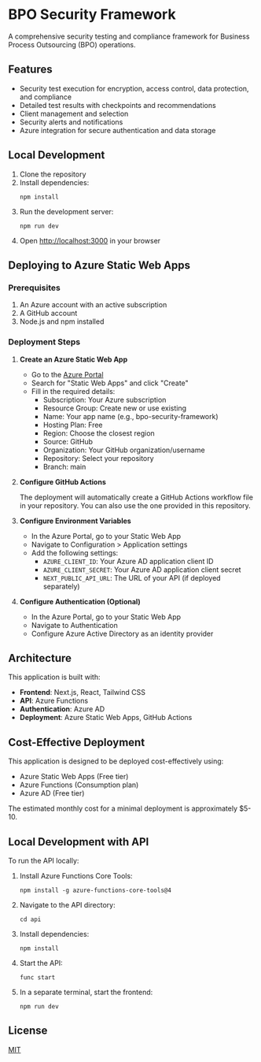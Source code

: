 # BPO Security Framework

A comprehensive security testing and compliance framework for Business Process Outsourcing (BPO) operations.

## Features

- Security test execution for encryption, access control, data protection, and compliance
- Detailed test results with checkpoints and recommendations
- Client management and selection
- Security alerts and notifications
- Azure integration for secure authentication and data storage

## Local Development

1. Clone the repository
2. Install dependencies:
   ```
   npm install
   ```
3. Run the development server:
   ```
   npm run dev
   ```
4. Open [http://localhost:3000](http://localhost:3000) in your browser

## Deploying to Azure Static Web Apps

### Prerequisites

1. An Azure account with an active subscription
2. A GitHub account
3. Node.js and npm installed

### Deployment Steps

1. **Create an Azure Static Web App**

   - Go to the [Azure Portal](https://portal.azure.com)
   - Search for "Static Web Apps" and click "Create"
   - Fill in the required details:
     - Subscription: Your Azure subscription
     - Resource Group: Create new or use existing
     - Name: Your app name (e.g., bpo-security-framework)
     - Hosting Plan: Free
     - Region: Choose the closest region
     - Source: GitHub
     - Organization: Your GitHub organization/username
     - Repository: Select your repository
     - Branch: main

2. **Configure GitHub Actions**

   The deployment will automatically create a GitHub Actions workflow file in your repository. You can also use the one provided in this repository.

3. **Configure Environment Variables**

   - In the Azure Portal, go to your Static Web App
   - Navigate to Configuration > Application settings
   - Add the following settings:
     - `AZURE_CLIENT_ID`: Your Azure AD application client ID
     - `AZURE_CLIENT_SECRET`: Your Azure AD application client secret
     - `NEXT_PUBLIC_API_URL`: The URL of your API (if deployed separately)

4. **Configure Authentication (Optional)**

   - In the Azure Portal, go to your Static Web App
   - Navigate to Authentication
   - Configure Azure Active Directory as an identity provider

## Architecture

This application is built with:

- **Frontend**: Next.js, React, Tailwind CSS
- **API**: Azure Functions
- **Authentication**: Azure AD
- **Deployment**: Azure Static Web Apps, GitHub Actions

## Cost-Effective Deployment

This application is designed to be deployed cost-effectively using:

- Azure Static Web Apps (Free tier)
- Azure Functions (Consumption plan)
- Azure AD (Free tier)

The estimated monthly cost for a minimal deployment is approximately $5-10.

## Local Development with API

To run the API locally:

1. Install Azure Functions Core Tools:
   ```
   npm install -g azure-functions-core-tools@4
   ```

2. Navigate to the API directory:
   ```
   cd api
   ```

3. Install dependencies:
   ```
   npm install
   ```

4. Start the API:
   ```
   func start
   ```

5. In a separate terminal, start the frontend:
   ```
   npm run dev
   ```

## License

[MIT](LICENSE)
